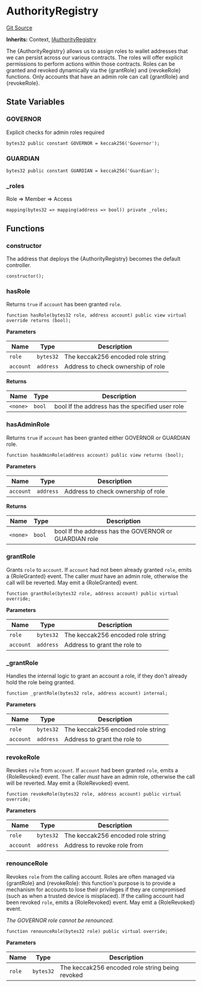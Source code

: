# AuthorityRegistry
[Git Source](https://github.com/FloorDAO/floor-v2/blob/445b96358cc205e432e359914c1681c0f44048b0/src/contracts/authorities/AuthorityRegistry.sol)

**Inherits:**
Context, [IAuthorityRegistry](/src/interfaces/authorities/AuthorityRegistry.sol/contract.IAuthorityRegistry.md)

The {AuthorityRegistry} allows us to assign roles to wallet addresses that we can persist across
our various contracts. The roles will offer explicit permissions to perform actions within those
contracts.
Roles can be granted and revoked dynamically via the {grantRole} and {revokeRole} functions. Only
accounts that have an admin role can call {grantRole} and {revokeRole}.


## State Variables
### GOVERNOR
Explicit checks for admin roles required


```solidity
bytes32 public constant GOVERNOR = keccak256('Governor');
```


### GUARDIAN

```solidity
bytes32 public constant GUARDIAN = keccak256('Guardian');
```


### _roles
Role => Member => Access


```solidity
mapping(bytes32 => mapping(address => bool)) private _roles;
```


## Functions
### constructor

The address that deploys the {AuthorityRegistry} becomes the default controller.


```solidity
constructor();
```

### hasRole

Returns `true` if `account` has been granted `role`.


```solidity
function hasRole(bytes32 role, address account) public view virtual override returns (bool);
```
**Parameters**

|Name|Type|Description|
|----|----|-----------|
|`role`|`bytes32`|The keccak256 encoded role string|
|`account`|`address`|Address to check ownership of role|

**Returns**

|Name|Type|Description|
|----|----|-----------|
|`<none>`|`bool`|bool If the address has the specified user role|


### hasAdminRole

Returns `true` if `account` has been granted either GOVERNOR or GUARDIAN role.


```solidity
function hasAdminRole(address account) public view returns (bool);
```
**Parameters**

|Name|Type|Description|
|----|----|-----------|
|`account`|`address`|Address to check ownership of role|

**Returns**

|Name|Type|Description|
|----|----|-----------|
|`<none>`|`bool`|bool If the address has the GOVERNOR or GUARDIAN role|


### grantRole

Grants `role` to `account`. If `account` had not been already granted `role`, emits
a {RoleGranted} event.
The caller _must_ have an admin role, otherwise the call will be reverted.
May emit a {RoleGranted} event.


```solidity
function grantRole(bytes32 role, address account) public virtual override;
```
**Parameters**

|Name|Type|Description|
|----|----|-----------|
|`role`|`bytes32`|The keccak256 encoded role string|
|`account`|`address`|Address to grant the role to|


### _grantRole

Handles the internal logic to grant an account a role, if they don't already hold
the role being granted.


```solidity
function _grantRole(bytes32 role, address account) internal;
```
**Parameters**

|Name|Type|Description|
|----|----|-----------|
|`role`|`bytes32`|The keccak256 encoded role string|
|`account`|`address`|Address to grant the role to|


### revokeRole

Revokes `role` from `account`. If `account` had been granted `role`, emits a
{RoleRevoked} event.
The caller _must_ have an admin role, otherwise the call will be reverted.
May emit a {RoleRevoked} event.


```solidity
function revokeRole(bytes32 role, address account) public virtual override;
```
**Parameters**

|Name|Type|Description|
|----|----|-----------|
|`role`|`bytes32`|The keccak256 encoded role string|
|`account`|`address`|Address to revoke role from|


### renounceRole

Revokes `role` from the calling account.
Roles are often managed via {grantRole} and {revokeRole}: this function's
purpose is to provide a mechanism for accounts to lose their privileges
if they are compromised (such as when a trusted device is misplaced).
If the calling account had been revoked `role`, emits a {RoleRevoked}
event.
May emit a {RoleRevoked} event.

*The GOVERNOR role cannot be renounced.*


```solidity
function renounceRole(bytes32 role) public virtual override;
```
**Parameters**

|Name|Type|Description|
|----|----|-----------|
|`role`|`bytes32`|The keccak256 encoded role string being revoked|



